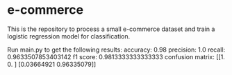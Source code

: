 # e-commerce
This is the repository to process a small e-commerce dataset and train a logistic regression model for classification.

Run main.py to get the following results:
accuracy: 0.98
precision: 1.0
recall: 0.9633507853403142
f1 score: 0.9813333333333333
confusion matrix: 
[[1.         0.        ]
 [0.03664921 0.96335079]]
